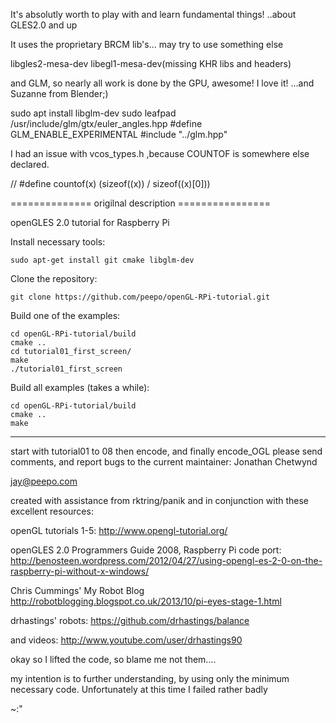 It's absolutly worth to play with and learn fundamental things! ..about GLES2.0 and up

It uses the proprietary BRCM lib's... may try to use something else

libgles2-mesa-dev libegl1-mesa-dev(missing KHR libs and headers)

and GLM, so nearly all work is done by the GPU, awesome! I love it! ...and Suzanne from Blender;)

sudo apt install libglm-dev
sudo leafpad /usr/include/glm/gtx/euler_angles.hpp
#define GLM_ENABLE_EXPERIMENTAL
#include "../glm.hpp"


I had an issue with vcos_types.h ,because COUNTOF is somewhere else declared. 

// #define countof(x) (sizeof((x)) / sizeof((x)[0]))

============== origilnal description ================

openGLES 2.0 tutorial for Raspberry Pi

Install necessary tools:

    sudo apt-get install git cmake libglm-dev

Clone the repository:

    git clone https://github.com/peepo/openGL-RPi-tutorial.git

Build one of the examples:

    cd openGL-RPi-tutorial/build
    cmake ..
    cd tutorial01_first_screen/
    make
    ./tutorial01_first_screen

Build all examples (takes a while):

	cd openGL-RPi-tutorial/build
    cmake ..
    make

---

start with tutorial01 to 08 then encode, and finally encode_OGL please send comments, and report bugs to the current maintainer: Jonathan Chetwynd

jay@peepo.com

created with assistance from rktring/panik and in conjunction with these excellent resources:

openGL tutorials 1-5: http://www.opengl-tutorial.org/

openGLES 2.0 Programmers Guide 2008, Raspberry Pi code port: http://benosteen.wordpress.com/2012/04/27/using-opengl-es-2-0-on-the-raspberry-pi-without-x-windows/

Chris Cummings' My Robot Blog http://robotblogging.blogspot.co.uk/2013/10/pi-eyes-stage-1.html

drhastings' robots: https://github.com/drhastings/balance
  
and videos: http://www.youtube.com/user/drhastings90

okay so I lifted the code, so blame me not them....

my intention is to further understanding, by using only the minimum necessary code. Unfortunately at this time I failed rather badly

~:"

